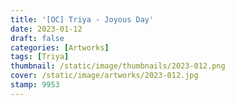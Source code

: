 ```yaml
---
title: '[OC] Triya - Joyous Day'
date: 2023-01-12
draft: false
categories: [Artworks]
tags: [Triya]
thumbnail: /static/image/thumbnails/2023-012.png
cover: /static/image/artworks/2023-012.jpg
stamp: 9953
---
```


